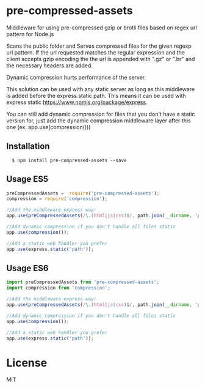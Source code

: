 pre-compressed-assets
=======================

Middleware for using pre-compressed gzip or brotli files based on regex url pattern for Node.js

Scans the public folder and Serves compressed files for the given regexp url pattern. If the url requested matches the regular expression and the client accepts gzip encoding the the url is appended with ".gz" or ".br" and the necessary headers are added.

Dynamic compression hurts performance of the server.

This solution can be used with any static server as long as this middleware is added before the express.static path. This means it can be used with express static https://www.npmjs.org/package/express.

You can still add dynamic compression for files that you don't have a static version for, just add the dynamic compression middleware layer after this one (ex. app.use(compression()))

## Installation
	  $ npm install pre-compressed-assets --save
	  
## Usage ES5
```javascript
preCompressedAssets =  require('pre-compressed-assets');
compression = require('compression');

//Add the middleware express way:
app.use(preCompressedAssets(/\.(html|js|css)$/, path.join(__dirname, 'public')));

//Add dynamic compression if you don't handle all files static
app.use(compression());

//Add a static web handler you prefer
app.use(express.static('path'));
```

## Usage ES6

```javascript
import preCompressedAssets from 'pre-compressed-assets';
import compression from 'compression';

//Add the middleware express way:
app.use(preCompressedAssets(/\.(html|js|css)$/, path.join(__dirname, 'public')));

//Add dynamic compression if you don't handle all files static
app.use(compression());

//Add a static web handler you prefer
app.use(express.static('path'));
```

# License
MIT
